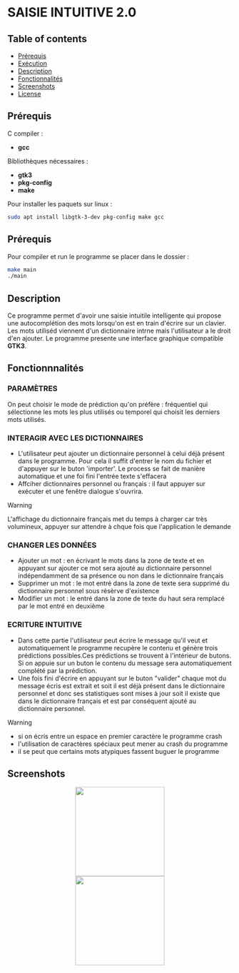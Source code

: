 
# SAISIE INTUITIVE 2.0
## Table of contents
- [Prérequis](#Prérequis)
- [Exécution](#Exécution)
- [Description](#description)
- [Fonctionnalités](#fonctionnalités)
- [Screenshots](#screenshots)
- [License](#license)


## Prérequis
C compiler :
- **gcc**
  
Bibliothèques nécessaires :
- **gtk3**
- **pkg-config**
- **make**

Pour installer les paquets sur linux :
```bash
sudo apt install libgtk-3-dev pkg-config make gcc
```

## Prérequis
Pour compiler et run le programme se placer dans le dossier :
```bash
make main
./main
```

## Description
Ce programme permet d'avoir une saisie intuitile intelligente qui propose une autocomplétion des 
mots lorsqu'on est en train d'écrire sur un clavier.
Les mots utiliséd viennent d'un dictionnaire intrne mais l'utilisateur a le droit d'en ajouter.
Le programme presente une interface graphique compatible **GTK3**.

## Fonctionnnalités
### PARAMÈTRES
   On peut choisir le mode de prédiction qu'on préfère : fréquentiel qui sélectionne les mots les plus utilisés ou temporel qui choisit les derniers mots utilisés.

### INTERAGIR AVEC LES DICTIONNAIRES
  - L'utilisateur peut ajouter un dictionnaire personnel à celui déjà présent dans le programme. Pour 
  cela il suffit d'entrer le nom du fichier et d'appuyer sur le buton 'importer'. Le process se fait de manière
  automatique et une foi fini l'entrée texte s'effacera
   - Affciher dictionnaires personnel ou français : il faut appuyer sur exécuter et une fenêtre dialogue
  s'ouvrira.

> [!warning]
> L'affichage du dictionnaire français met du temps à charger car très volumineux,
> appuyer sur attendre à chque fois que l'application le demande 


### CHANGER LES DONNÉES
   - Ajouter un mot : en écrivant le mots dans la zone de texte et en appuyant sur ajouter ce mot sera 
   ajouté au dictionnaire personnel indépendamment de sa présence ou non dans le dictionnaire français
   - Supprimer un mot : le mot entré dans la zone de texte sera supprimé du dictionnaire personnel sous 
   résèrve d'existence
   - Modifier un mot : le entré dans la zone de texte du haut sera remplacé par le mot entré en deuxième

### ECRITURE INTUITIVE
   - Dans cette partie l'utilisateur peut écrire le message qu'il veut et automatiquement le programme 
   recupère le contenu et génère trois prédictions possibles.Ces prédictions se trouvent à l'intérieur de butons. 
   Si on appuie sur un buton le contenu du message sera automatiquement complété par la prédiction.
   - Une fois fini d'écrire en appuyant sur le buton "valider" chaque mot du message écris est extrait et soit il est 
   déjà présent dans le dictionnaire personnel et donc ses statistiques sont mises à jour soit il existe que dans le 
   dictionnaire français et est par conséquent ajouté au dictionnaire personnel.

> [!Warning]  
> - si on écris entre un espace en premier caractère le programme crash
> - l'utilisation de caractères spéciaux peut mener au crash du programme
> - il se peut que certains mots atypiques fassent buguer le programme

## Screenshots
<p align="center">
  <img src="screenshots/1.jpg" height="200">
  <br>
  <img src="screenshots/2.jpg" height="200">
</p>

 	 








































































 



